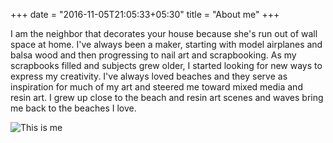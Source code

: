 +++
date = "2016-11-05T21:05:33+05:30"
title = "About me"
+++

I am the neighbor that decorates your house because she's run out of wall space at home. I've always been a maker, starting with model airplanes and balsa wood and then progressing to nail art and scrapbooking. As my scrapbooks filled and subjects grew older, I started looking for new ways to express my creativity. I've always loved beaches and they serve as inspiration for much of my art and steered me toward mixed media and resin art. I grew up close to the beach and resin art scenes and waves bring me back to the beaches I love.

![This is me][1]

[1]: /img/angelica.jpg
